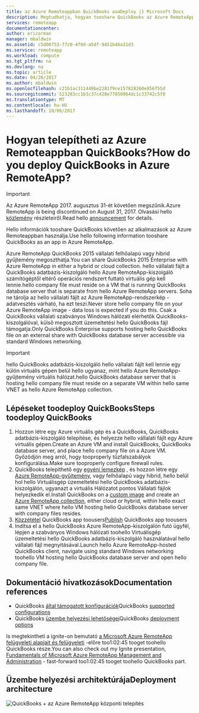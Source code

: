 ```yaml
---
title: az Azure Remoteappban QuickBooks aaaDeploy |} Microsoft Docs
description: Megtudhatja, hogyan tooshare QuickBooks az Azure RemoteApp.
services: remoteapp
documentationcenter: 
author: ericorman
manager: mbaldwin
ms.assetid: c5d00753-77c0-4f0d-a5df-9451b46a31d3
ms.service: remoteapp
ms.workload: compute
ms.tgt_pltfrm: na
ms.devlang: na
ms.topic: article
ms.date: 04/26/2017
ms.author: mbaldwin
ms.openlocfilehash: c21b1ac311449be2281f9ce157828260e856f55d
ms.sourcegitcommit: 523283cc1b3c37c428e77850964dc1c33742c5f0
ms.translationtype: MT
ms.contentlocale: hu-HU
ms.lasthandoff: 10/06/2017
---
```

# <a name="how-do-you-deploy-quickbooks-in-azure-remoteapp"></a><span data-ttu-id="d4270-103">Hogyan telepítheti az Azure Remoteappban QuickBooks?</span><span class="sxs-lookup"><span data-stu-id="d4270-103">How do you deploy QuickBooks in Azure RemoteApp?</span></span>
> [!IMPORTANT]
> <span data-ttu-id="d4270-104">Az Azure RemoteApp 2017. augusztus 31-ét követően megszűnik.</span><span class="sxs-lookup"><span data-stu-id="d4270-104">Azure RemoteApp is being discontinued on August 31, 2017.</span></span> <span data-ttu-id="d4270-105">Olvasási hello [közlemény](https://go.microsoft.com/fwlink/?linkid=821148) részleteiről.</span><span class="sxs-lookup"><span data-stu-id="d4270-105">Read hello [announcement](https://go.microsoft.com/fwlink/?linkid=821148) for details.</span></span>
> 
> 

<span data-ttu-id="d4270-106">Hello információk tooshare QuickBooks követően az alkalmazások az Azure Remoteappban használja.</span><span class="sxs-lookup"><span data-stu-id="d4270-106">Use hello following information tooshare QuickBooks as an app in Azure RemoteApp.</span></span>

<span data-ttu-id="d4270-107">Azure RemoteApp QuickBooks 2015 vállalati felhőalapú vagy hibrid gyűjtemény megoszthatja.</span><span class="sxs-lookup"><span data-stu-id="d4270-107">You can share QuickBooks 2015 Enterprise with Azure RemoteApp in either a hybrid or cloud collection.</span></span> <span data-ttu-id="d4270-108">hello vállalati fájlt a QuickBooks adatbázis-kiszolgáló hello Azure RemoteApp-kiszolgáló számítógéptől eltérő operációs rendszert futtató virtuális gép kell lennie.</span><span class="sxs-lookup"><span data-stu-id="d4270-108">hello company file must reside on a VM that is running QuickBooks database server that is separate from hello Azure RemoteApp servers.</span></span> <span data-ttu-id="d4270-109">Soha ne tárolja az hello vállalati fájlt az Azure RemoteApp-rendszerkép - adatvesztés várható, ha ezt teszi.</span><span class="sxs-lookup"><span data-stu-id="d4270-109">Never store hello company file on your Azure RemoteApp image - data loss is expected if you do this.</span></span> <span data-ttu-id="d4270-110">Csak a QuickBooks vállalati szabványos Windows hálózati elérhetők QuickBooks-kiszolgálóval, külső megosztott üzemeltetési hello QuickBooks fájl támogatja.</span><span class="sxs-lookup"><span data-stu-id="d4270-110">Only QuickBooks Enterprise supports hosting hello QuickBooks file on an external share with QuickBooks database server accessible via standard Windows networking.</span></span>   

> [!IMPORTANT]
> <span data-ttu-id="d4270-111">hello QuickBooks adatbázis-kiszolgáló hello vállalati fájlt kell lennie egy külön virtuális gépen belül hello ugyanaz, mint hello Azure RemoteApp-gyűjtemény virtuális hálózat.</span><span class="sxs-lookup"><span data-stu-id="d4270-111">hello QuickBooks database server that is hosting hello company file must reside on a separate VM within hello same VNET as hello Azure RemoteApp collection.</span></span>  
> 
> 

## <a name="steps-toodeploy-quickbooks"></a><span data-ttu-id="d4270-112">Lépéseket toodeploy QuickBooks</span><span class="sxs-lookup"><span data-stu-id="d4270-112">Steps toodeploy QuickBooks</span></span>
1. <span data-ttu-id="d4270-113">Hozzon létre egy Azure virtuális gép és a QuickBooks, QuickBooks adatbázis-kiszolgáló telepítése, és helyezze hello vállalati fájlt egy Azure virtuális gépen.</span><span class="sxs-lookup"><span data-stu-id="d4270-113">Create an Azure VM and install QuickBooks, QuickBooks database server, and place hello company file on a Azure VM.</span></span>  <span data-ttu-id="d4270-114">Győződjön meg arról, hogy tooproperly tűzfalszabályok konfigurálása.</span><span class="sxs-lookup"><span data-stu-id="d4270-114">Make sure tooproperly configure firewall rules.</span></span>
2. <span data-ttu-id="d4270-115">QuickBooks telepíthető egy [egyéni lemezkép](remoteapp-imageoptions.md) , és hozzon létre egy [Azure RemoteApp-gyűjtemény](remoteapp-collections.md), vagy felhőalapú vagy hibrid, hello belül hol hello Virtuálisgép üzemeltetési hello QuickBooks adatbázis-kiszolgálón, ugyanazt a virtuális Hálózatot pontos Vállalati fájlok helyezkedik el.</span><span class="sxs-lookup"><span data-stu-id="d4270-115">Install QuickBooks on a [custom image](remoteapp-imageoptions.md) and create an [Azure RemoteApp collection](remoteapp-collections.md), either cloud or hybrid, within hello exact same VNET where hello VM hosting hello QuickBooks database server with company files resides.</span></span> 
3. <span data-ttu-id="d4270-116">[Közzététel](remoteapp-publish.md) QuickBooks app toousers</span><span class="sxs-lookup"><span data-stu-id="d4270-116">[Publish](remoteapp-publish.md) QuickBooks app toousers</span></span>
4. <span data-ttu-id="d4270-117">Indítsa el a hello QuickBooks Azure RemoteApp-kiszolgálón futó ügyfél, lépjen a szabványos Windows hálózati toohello Virtuálisgép üzemeltetési hello QuickBooks adatbázis-kiszolgáló használatával hello vállalati fájl megnyitásával.</span><span class="sxs-lookup"><span data-stu-id="d4270-117">Launch hello Azure RemoteApp-hosted QuickBooks client, navigate using standard Windows networking toohello VM hosting hello QuickBooks database server and open hello company file.</span></span> 

## <a name="documentation-references"></a><span data-ttu-id="d4270-118">Dokumentáció hivatkozások</span><span class="sxs-lookup"><span data-stu-id="d4270-118">Documentation references</span></span>
* <span data-ttu-id="d4270-119">QuickBooks [által támogatott konfigurációk](http://enterprisesuite.intuit.com/products/enterprise-solutions/technical/#top)</span><span class="sxs-lookup"><span data-stu-id="d4270-119">QuickBooks [supported configurations](http://enterprisesuite.intuit.com/products/enterprise-solutions/technical/#top)</span></span>
* <span data-ttu-id="d4270-120">QuickBooks [üzembe helyezési lehetőségei](http://enterprisesuite.intuit.com/everythingenterprise/launchpad/new-user/)</span><span class="sxs-lookup"><span data-stu-id="d4270-120">QuickBooks [deployment options](http://enterprisesuite.intuit.com/everythingenterprise/launchpad/new-user/)</span></span>

<span data-ttu-id="d4270-121">Is megtekintheti a ignite-on bemutató [a Microsoft Azure RemoteApp felügyeleti alapjait és felügyeleti](https://channel9.msdn.com/Events/Ignite/2015/BRK3868) -előre too1:02:45 tooget toohello QuickBooks része.</span><span class="sxs-lookup"><span data-stu-id="d4270-121">You can also check out my Ignite presentation, [Fundamentals of Microsoft Azure RemoteApp Management and Administration](https://channel9.msdn.com/Events/Ignite/2015/BRK3868) - fast-forward too1:02:45 tooget toohello QuickBooks part.</span></span>

## <a name="deployment-architecture"></a><span data-ttu-id="d4270-122">Üzembe helyezési architektúrája</span><span class="sxs-lookup"><span data-stu-id="d4270-122">Deployment architecture</span></span>
![QuickBooks + az Azure RemoteApp központi telepítés](./media/remoteapp-quickbooks/ra-quickbooks.png)

